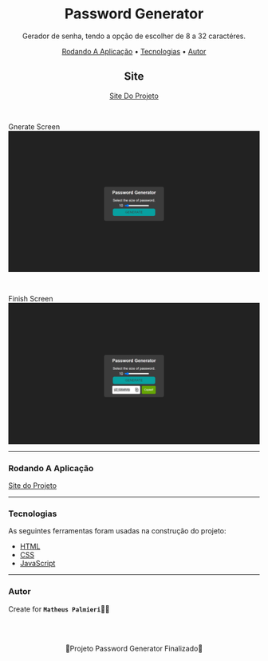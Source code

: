 <!-- Título -->

<h1 align="center">Password Generator</h1>

<!-- Descrição -->

<p align="center">Gerador de senha, tendo a opção de escolher de 8 a 32 caractéres.</p>

<!-- Súmario -->

<p align="center">
 <a href="#rodando-a-aplicação">Rodando A Aplicação</a> •
 <a href="#tecnologias">Tecnologias</a> •
 <a href="#autor">Autor</a>
</p>


<!-- Site -->

<h2 align="center">Site</h2>

<p align="center">
 <a href="https://matheuspalmieri.github.io/password-generator/">Site Do Projeto</a>
</p>

<br/>

Gnerate Screen
<img src="assets/generate.png" width="1280px" align="center">

<br/>

Finish Screen
<img src="assets/finish.png" width="1280px" align="center">

---

### Rodando A Aplicação

<a href="https://matheuspalmieri.github.io/password-generator/" target="_blank">Site do Projeto</a>

---

### Tecnologias

As seguintes ferramentas foram usadas na construção do projeto:

- [HTML](https://www.html.com/)
- [CSS](https://html.com/css/)
- [JavaScript](https://www.javascript.com/)

---

### Autor

Create for <b>`Matheus Palmieri`</b>👨‍💻

<br>
<br>

<p align="center">🎉Projeto Password Generator Finalizado🚀</p>

